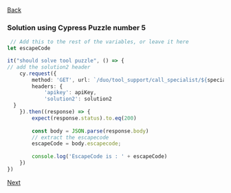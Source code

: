 [Back](../06.%20puzzle5.md)

###  Solution using Cypress Puzzle number 5
```typescript
 // Add this to the rest of the variables, or leave it here
let escapeCode

it("should solve tool puzzle", () => {  
// add the solution2 header
    cy.request({  
        method: 'GET', url: `/duo/tool_support/call_specialist/${specialist_number}`,  
        headers: {  
            'apikey': apiKey,  
            'solution2': solution2  
  }  
    }).then((response) => {  
        expect(response.status).to.eq(200)  
  
        const body = JSON.parse(response.body)  
        // extract the escapecode
        escapeCode = body.escapecode;  
  
        console.log('EscapeCode is : ' + escapeCode)  
    })  
})
```

[Next](../07.%20puzzle6.md)
